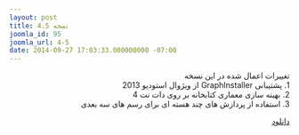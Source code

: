 ```yaml
---
layout: post
title: نسخه 4.5
joomla_id: 95
joomla_url: 4-5
date: 2014-09-27 17:03:33.000000000 -07:00
---
```

<p dir="rtl">تغییرات اعمال شده در این نسخه 
	<br />1. پشتیبانی GraphInstaller از ویژوال استودیو 2013
	<br /> 2. بهینه سازی معماری کتابخانه بر روی دات نت 4
	<br /> 3. استفاده از پردازش های چند هسته ای برای رسم های سه بعدی
</p>
<p dir="rtl"><a href="https://www.mediafire.com/?fodaquk7pbotxq1" target="_blank">دانلود</a></p>
